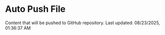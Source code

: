 # Auto Push File

Content that will be pushed to GitHub repository.
Last updated: 08/23/2025, 01:36:37 AM